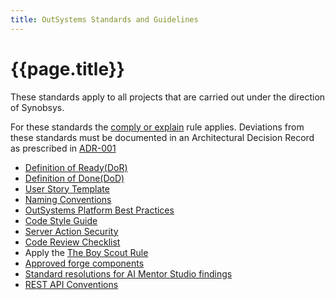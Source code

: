 ```yaml
---
title: OutSystems Standards and Guidelines
---
```

# {{page.title}}

These standards apply to all projects that are carried out under the direction of Synobsys.

For these standards the [comply or explain] rule applies. Deviations from these standards must be documented in an Architectural Decision Record as prescribed in [ADR-001]

* [Definition of Ready(DoR)](DefinitionOfReady.md)
* [Definition of Done(DoD)](DefinitionOfDone.md)
* [User Story Template](UserStoryTemplate.md)
* [Naming Conventions](..\naming\naming_conventions.md)
* [OutSystems Platform Best Practices]
* [Code Style Guide](CodeStyleGuide.md)
* [Server Action Security](ServerActionSecurity.md)
* [Code Review Checklist](CodeReviewChecklist.md)
* Apply the [The Boy Scout Rule]
* [Approved forge components](approved-forge-components.md)
* [Standard resolutions for AI Mentor Studio findings](resolve-architecture-dashboard-findings.md)
* [REST API Conventions](REST-API-conventions.md)

[OutSystems Platform Best Practices]: https://success.outsystems.com/Documentation/Best_Practices/Development/OutSystems_Platform_Best_Practices
[The Boy Scout Rule]: https://www.oreilly.com/library/view/97-things-every/9780596809515/ch08.html
[comply or explain]: https://en.wikipedia.org/wiki/Comply_or_explain
[ADR-001]: ../adr/ADR-001-documenting-architecture-decisions.md
